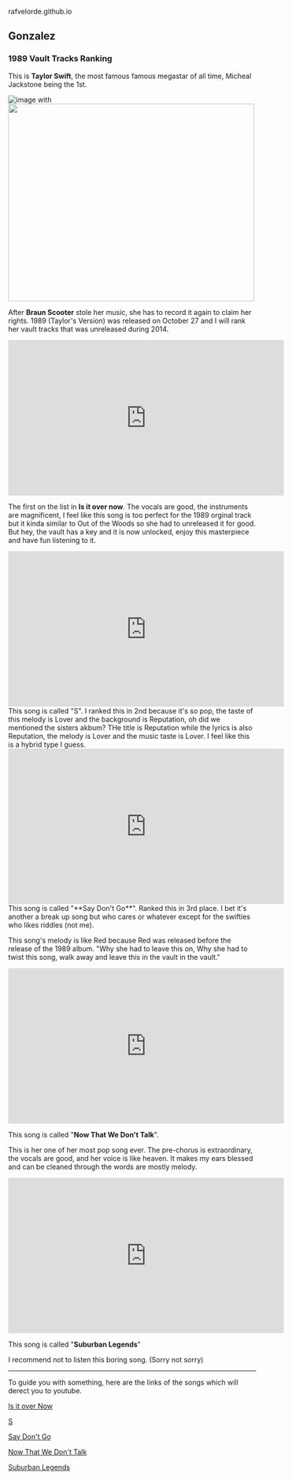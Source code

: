  rafvelorde.github.io
## Gonzalez
### 1989 Vault Tracks Ranking
This is **Taylor Swift**, the most famous famous megastar of all time, Micheal Jackstone being the 1st.





![ image](https://github.com/rafvelorde/rafvelorde.github.io/assets/152232710/2bcedbeb-7fa7-427b-a57a-e71aad2dd65b) with <img src="https://github.com/rafvelorde/rafvelorde.github.io/assets/152232710/2bcedbeb-7fa7-427b-a57a-e71aad2dd65b" width="500" height="400">





After **Braun Scooter** stole her music, she has to record it again to claim her rights. 1989 (Taylor's Version) was released on October 27 and I will rank her vault tracks that was unreleased during 2014. 







<iframe width="560" height="315" src="https://www.youtube.com/embed/LQn-jc7CBa4?si=vN9b2gopwWz34R0x" title="YouTube video player" frameborder="0" allow="accelerometer; autoplay; clipboard-write; encrypted-media; gyroscope; picture-in-picture; web-share" allowfullscreen></iframe>

The first on the list in **Is it over now**. 
The vocals are good, the instruments are magnificent, I feel like this song is too perfect for the 1989 orginal track but it kinda similar to Out of the Woods so she had to unreleased it for good. But hey, the vault has a key and it is now unlocked, enjoy this masterpiece and have fun listening to it.




<iframe width="560" height="315" src="https://www.youtube.com/embed/qrxsceexTBw?si=yv_0g_1KF-5umQH8" title="YouTube video player" frameborder="0" allow="accelerometer; autoplay; clipboard-write; encrypted-media; gyroscope; picture-in-picture; web-share" allowfullscreen></iframe>
This song is called "S". I ranked this in 2nd because it's so pop, the taste of this melody is Lover and the background is Reputation, oh did we mentioned the sisters akbum? THe title is Reputation while the lyrics is also Reputation, the melody is Lover and the music taste is Lover. I feel like this is a hybrid type I guess.




<iframe width="560" height="315" src="https://www.youtube.com/embed/C-z-IckrQK8?si=9QonKP3vLgtxlJIq" title="YouTube video player" frameborder="0" allow="accelerometer; autoplay; clipboard-write; encrypted-media; gyroscope; picture-in-picture; web-share" allowfullscreen></iframe>
This song is called "**Say Don't Go**". Ranked this in 3rd place. I bet it's another a break up song but who cares or whatever except for the swifties who likes riddles (not me).

This song's melody is like Red because Red was released before the release of the 1989 album. "Why she had to leave this on, Why she had to twist this song, walk away and leave this in the vault in the vault."





<iframe width="560" height="315" src="https://www.youtube.com/embed/yF4ulRTCn44?si=zwUhpj_FVzc5PnP8" title="YouTube video player" frameborder="0" allow="accelerometer; autoplay; clipboard-write; encrypted-media; gyroscope; picture-in-picture; web-share" allowfullscreen></iframe>

This song is called "**Now That We Don't Talk**".

This is her one of her most pop song ever. The pre-chorus is extraordinary, the vocals are good, and her voice is like heaven. It makes my ears blessed and can be cleaned through the words are mostly melody.



<iframe width="560" height="315" src="https://www.youtube.com/embed/ZGBPKYbzSXs?si=PepYPsCNWwMzTuBF" title="YouTube video player" frameborder="0" allow="accelerometer; autoplay; clipboard-write; encrypted-media; gyroscope; picture-in-picture; web-share" allowfullscreen></iframe>

This song is called "**Suburban Legends**"

I recommend not to listen this boring song. (Sorry not sorry)

- - - - - - - - - - - - - - - - - 

To guide you with something, here are the links of the songs which will derect you to youtube.



[Is it over Now](https://www.youtube.com/watch?v=tNxUxm3-658)

[S](https://www.youtube.com/watch?v=qrxsceexTBw)

[Say Don't Go](https://www.youtube.com/watch?v=C-z-IckrQK8)

[Now That We Don't Talk](https://www.youtube.com/watch?v=yF4ulRTCn44)

[Suburban Legends](https://www.youtube.com/watch?v=ZGBPKYbzSXs)





















